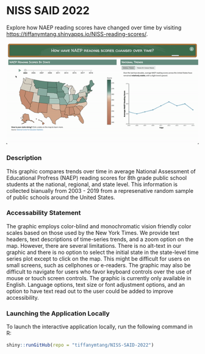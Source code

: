 # NISS SAID 2022

Explore how NAEP reading scores have changed over time by visiting https://tiffanymtang.shinyapps.io/NISS-reading-scores/.

![](./figures/NISS-reading-scores.gif)

### Description 

This graphic compares trends over time in average National Assessment of Educational Profress (NAEP) reading scores for 8th grade public school students at the national, regional, and state level. This information is collected bianually from 2003 - 2019 from a represenative random sample of public schools around the United States. 

### Accessability Statement

The graphic employs color-blind and monochromatic vision friendly color scales based on those used by the New York Times. We provide text headers, text descriptions of time-series trends, and a zoom option on the map. However, there are several limitations. There is no alt-text in our graphic and there is no option to select the initial state in the state-level time series plot except to click on the map. This might be difficult for users on small screens, such as cellphones or e-readers. The graphic may also be difficult to navigate for users who favor keyboard controls over the use of mouse or touch screen controls. The graphic is currently only available in English. Language options, text size or font adjustment options, and an option to have text read out to the user could be added to improve accessibility.

### Launching the Application Locally

To launch the interactive application locally, run the following command in R:

```R
shiny::runGitHub(repo = "tiffanymtang/NISS-SAID-2022")
```
